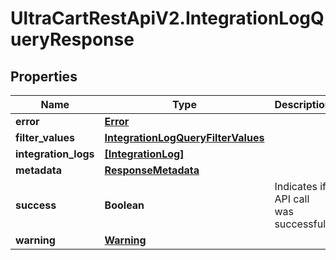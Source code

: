 # UltraCartRestApiV2.IntegrationLogQueryResponse

## Properties
Name | Type | Description | Notes
------------ | ------------- | ------------- | -------------
**error** | [**Error**](Error.md) |  | [optional] 
**filter_values** | [**IntegrationLogQueryFilterValues**](IntegrationLogQueryFilterValues.md) |  | [optional] 
**integration_logs** | [**[IntegrationLog]**](IntegrationLog.md) |  | [optional] 
**metadata** | [**ResponseMetadata**](ResponseMetadata.md) |  | [optional] 
**success** | **Boolean** | Indicates if API call was successful | [optional] 
**warning** | [**Warning**](Warning.md) |  | [optional] 


